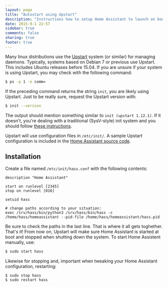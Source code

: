 ```yaml
---
layout: page
title: "Autostart using Upstart"
description: "Instructions how to setup Home Assistant to launch on boot using Upstart."
date: 2015-9-1 22:57
sidebar: true
comments: false
sharing: true
footer: true
---
```


Many linux distributions use the <a href="http://upstart.ubuntu.com/cookbook/" target="_blank">Upstart</a> system (or similar) for managing daemons. Typically, systems based on Debian 7 or previous use Upstart. This includes Ubuntu releases before 15.04. If you are unsure if your system is using Upstart, you may check with the following command:

```bash
$ ps -p 1 -o comm=
```

If the preceding command returns the string `init`, you are likely using Upstart. Just to be really sure, request the Upstart version with:

```bash
$ init --version
```

The output should mention something similar to `init (upstart 1.12.1)`. If it doesn't, you're dealing with a traditional (SysV-style) init system and you should follow [these instructions](/getting-started/autostart-init).

Upstart will use configuration files in `/etc/init/`. A sample Upstart configuration is included in the <a href="https://github.com/home-assistant/home-assistant/blob/dev/script/hass.conf">Home Assistant source code</a>.

Installation
-------------
Create a file named `/etc/init/hass.conf` with the following contents:

```
description "Home Assistant"

start on runlevel [2345]
stop on runlevel [016]

setuid hass

# change paths according to your situation:
exec /srv/hass/bin/python3 /srv/hass/bin/hass -c /home/hass/homeassistant --pid-file /home/hass/homeassistant/hass.pid
```

Be sure to check the paths in the last line. That is where it all gets toghether. That's it! From now on, Upstart will make sure Home Assistant is started at boot and stopped when shutting down the system. To start Home Assistent manually, use:

```bash
$ sudo start hass
```

Likewise for stopping and, important when tweaking your Home Assistant configuration, restarting:

```
$ sudo stop hass
$ sudo restart hass
```
